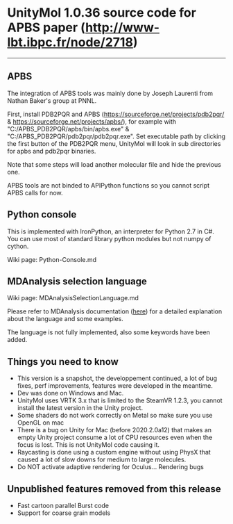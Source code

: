 # UnityMol 1.0.36 source code for APBS paper (http://www-lbt.ibpc.fr/node/2718)
--------------------

## APBS

The integration of APBS tools was mainly done by Joseph Laurenti from Nathan Baker's group at PNNL.

First, install PDB2PQR and APBS (https://sourceforge.net/projects/pdb2pqr/  &  https://sourceforge.net/projects/apbs/), for example with "C:/APBS_PDB2PQR/apbs/bin/apbs.exe" & "C:/APBS_PDB2PQR/pdb2pqr/pdb2pqr.exe". Set executable path by clicking the first button of the PDB2PQR menu, UnityMol will look in sub directories for apbs and pdb2pqr binaries.

Note that some steps will load another molecular file and hide the previous one.

APBS tools are not binded to APIPython functions so you cannot script APBS calls for now.

## Python console

This is implemented with IronPython, an interpreter for Python 2.7 in C#. You can use most of standard library python modules but not numpy of cython.

Wiki page: Python-Console.md

## MDAnalysis selection language

Wiki page: MDAnalysisSelectionLanguage.md

Please refer to MDAnalysis documentation ([here](https://www.mdanalysis.org/docs/documentation_pages/selections.html)) for a detailed explanation about the language and some examples.

The language is not fully implemented, also some keywords have been added.

## Things you need to know

- This version is a snapshot, the developpement continued, a lot of bug fixes, perf improvements, features were developed in the meantime.
- Dev was done on Windows and Mac.
- UnityMol uses VRTK 3.x that is limited to the SteamVR 1.2.3, you cannot install the latest version in the Unity project.
- Some shaders do not work correctly on Metal so make sure you use OpenGL on mac
- There is a bug on Unity for Mac (before 2020.2.0a12) that makes an empty Unity project consume a lot of CPU resources even when the focus is lost. This is not UnityMol code causing it.
- Raycasting is done using a custom engine without using PhysX that caused a lot of slow downs for medium to large molecules.
- Do NOT activate adaptive rendering for Oculus... Rendering bugs


## Unpublished features removed from this release

- Fast cartoon parallel Burst code
- Support for coarse grain models